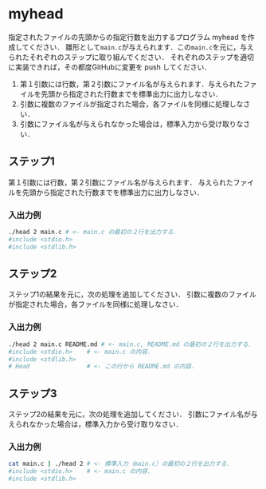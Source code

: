 # myhead

指定されたファイルの先頭からの指定行数を出力するプログラム myhead を作成してください．
雛形として`main.c`が与えられます．この`main.c`を元に，与えられたそれぞれのステップに取り組んでください．
それぞれのステップを適切に実装できれば，その都度GitHubに変更を push してください．

1. 第１引数には行数，第２引数にファイル名が与えられます．与えられたファイルを先頭から指定された行数までを標準出力に出力しなさい．
2. 引数に複数のファイルが指定された場合，各ファイルを同様に処理しなさい．
3. 引数にファイル名が与えられなかった場合は，標準入力から受け取りなさい．

## ステップ1

第１引数には行数，第２引数にファイル名が与えられます．
与えられたファイルを先頭から指定された行数までを標準出力に出力しなさい．

### 入出力例

```sh
./head 2 main.c # <- main.c の最初の２行を出力する．
#include <stdio.h>
#include <stdlib.h>
```

## ステップ2

ステップ1の結果を元に，次の処理を追加してください．
引数に複数のファイルが指定された場合，各ファイルを同様に処理しなさい．

### 入出力例

```sh
./head 2 main.c README.md # <- main.c, README.md の最初の２行を出力する．
#include <stdio.h>    # <- main.c の内容．
#include <stdlib.h>
# Head                # <- この行から README.md の内容．

```

## ステップ3

ステップ2の結果を元に，次の処理を追加してください．
引数にファイル名が与えられなかった場合は，標準入力から受け取りなさい．

### 入出力例


```sh
cat main.c | ./head 2 # <- 標準入力（main.c）の最初の２行を出力する．
#include <stdio.h>    # <- main.c の内容．
#include <stdlib.h>
```

